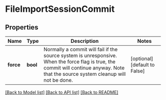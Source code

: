 # FileImportSessionCommit

## Properties
Name | Type | Description | Notes
------------ | ------------- | ------------- | -------------
**force** | **bool** | Normally a commit will fail if the source system is unresponsive. When the force flag is true, the commit will continue anyway. Note that the source system cleanup will not be done. | [optional] [default to False]

[[Back to Model list]](../README.md#documentation-for-models) [[Back to API list]](../README.md#documentation-for-api-endpoints) [[Back to README]](../README.md)


